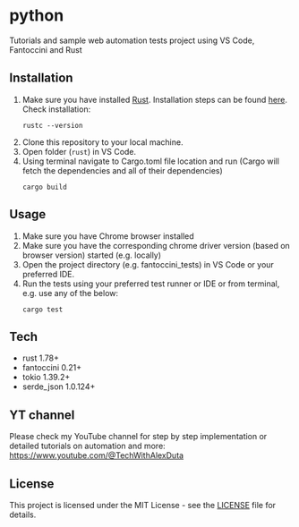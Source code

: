 # python
Tutorials and sample web automation tests project using VS Code, Fantoccini and Rust

## Installation
1. Make sure you have installed [Rust](https://www.rust-lang.org/tools/install). Installation steps can be found [here](https://www.youtube.com/watch?v=yUnh6l9cK18). 
Check installation:
    ```PS
    rustc --version
    ```
2. Clone this repository to your local machine.
3. Open folder (`rust`) in VS Code. 
4. Using terminal navigate to Cargo.toml file location and run (Cargo will fetch the dependencies and all of their dependencies)
    ```PS
    cargo build
    ```

## Usage
1. Make sure you have Chrome browser installed
2. Make sure you have the corresponding chrome driver version (based on browser version) started (e.g. locally)
3. Open the project directory (e.g. fantoccini_tests) in VS Code or your preferred IDE. 
4. Run the tests using your preferred test runner or IDE or from terminal, e.g. use any of the below:
    ```PS
    cargo test
    ```

## Tech
- rust 1.78+
- fantoccini 0.21+
- tokio 1.39.2+
- serde_json 1.0.124+

## YT channel
Please check my YouTube channel for step by step implementation or detailed tutorials on automation and more: https://www.youtube.com/@TechWithAlexDuta

## License
This project is licensed under the MIT License - see the [LICENSE](LICENSE) file for details.
